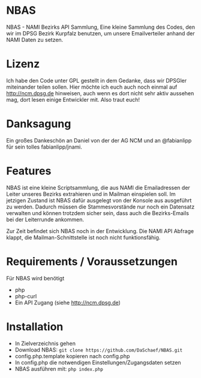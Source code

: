 # NBAS
NBAS - NAMI Bezirks API Sammlung, Eine kleine Sammlung des Codes, den wir im DPSG Bezirk Kurpfalz benutzen, um unsere Emailverteiler anhand der NAMI Daten zu setzen.

# Lizenz
Ich habe den Code unter GPL gestellt in dem Gedanke, dass wir DPSGler miteinander teilen sollen. Hier möchte ich euch auch noch einmal auf http://ncm.dpsg.de hinweisen,
auch wenn es dort nicht sehr aktiv aussehen mag, dort lesen einige Entwickler mit. Also traut euch!

# Danksagung
Ein großes Dankeschön an Daniel von der der AG NCM und an @fabianlipp für sein tolles fabianlipp/jnami.

# Features
NBAS ist eine kleine Scriptsammlung, die aus NAMI die Emailadressen der Leiter unseres Bezirks extrahieren und in Mailman einspielen soll.
Im jetzigen Zustand ist NBAS dafür ausgelegt von der Konsole aus ausgeführt zu werden.
Dadurch müssen die Stammesvorstände nur noch ein Datensatz verwalten und können trotzdem sicher sein, dass auch die Bezirks-Emails bei der Leiterrunde ankommen.

Zur Zeit befindet sich NBAS noch in der Entwicklung.
Die NAMI API Abfrage klappt, die Mailman-Schnittstelle ist noch nicht funktionsfähig.

# Requirements / Voraussetzungen
Für NBAS wird benötigt
- php
- php-curl
- Ein API Zugang (siehe http://ncm.dpsg.de)

# Installation
- In Zielverzeichnis gehen
- Download NBAS:
`git clone https://github.com/DaSchaef/NBAS.git`
- config.php.template kopieren nach config.php
- In config.php die notwendigen Einstellungen/Zugangsdaten setzen
- NBAS ausführen mit: 
`php index.php`
